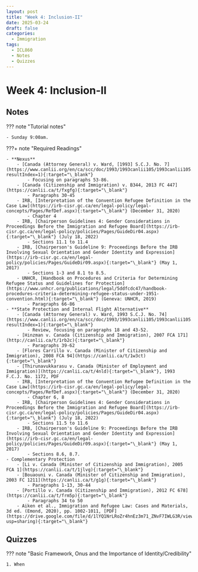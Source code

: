 ```yaml
---
layout: post
title: "Week 4: Inclusion-II"
date: 2025-03-24
draft: false
categories:
  - Immigration
tags:
  - ICL860
  - Notes
  - Quizzes
---
```


# Week 4: Inclusion-II

## Notes

??? note "Tutorial notes"

    - Sunday 9:00am.

???+ note "Required Readings"

    - **Nexus**
        - [Canada (Attorney General) v. Ward, [1993] S.C.J. No. 7](https://www.canlii.org/en/ca/scc/doc/1993/1993canlii105/1993canlii105.html?resultIndex=1){:target="\_blank"}
            - Focusing on paragraphs 53-86.
        - [Canada (Citizenship and Immigration) v. B344, 2013 FC 447](https://canlii.ca/t/fxgfg){:target="\_blank"}
            - Paragraphs 30-45
        - IRB, [Interpretation of the Convention Refugee Definition in the Case Law](https://irb-cisr.gc.ca/en/legal-policy/legal-concepts/Pages/RefDef.aspx){:target="\_blank"} (December 31, 2020)
            - Chapter 4
        - IRB, [Chairperson Guidelines 4: Gender Considerations in Proceedings Before the Immigration and Refugee Board](https://irb-cisr.gc.ca/en/legal-policy/policies/Pages/GuideDir04.aspx){:target="\_blank"} (July 18, 2022)
            - Sections 11.1 to 11.4
        - IRB, [Chairperson's Guideline 9: Proceedings Before the IRB Involving Sexual Orientation and Gender Identity and Expression](https://irb-cisr.gc.ca/en/legal-policy/policies/Pages/GuideDir09.aspx){:target="\_blank"} (May 1, 2017)
            - Sections 1-3 and 8.1 to 8.5.
        - UNHCR, [Handbook on Procedures and Criteria for Determining Refugee Status and Guidelines for Protection](https://www.unhcr.org/publications/legal/5ddfcdc47/handbook-procedures-criteria-determining-refugee-status-under-1951-convention.html){:target="\_blank"} (Geneva: UNHCR, 2019)
            - Paragraphs 66-86
    - **State Protection and Internal Flight Alternative**
        - [Canada (Attorney General) v. Ward, 1993 S.C.J. No. 74](https://www.canlii.org/en/ca/scc/doc/1993/1993canlii105/1993canlii105.html?resultIndex=1){:target="\_blank"}
            - Review, focusing on paragraphs 18 and 43-52.
        - [Hinzman v. Canada (Citizenship and Immigration), 2007 FCA 171](http://canlii.ca/t/1rb2c){:target="\_blank"}
            - Paragraphs 39-62
        - [Flores Carrillo v. Canada (Minister of Citizenship and Immigration), 2008 FCA 94](https://canlii.ca/t/1w3ct){:target="\_blank"}
        - [Thirunavukkarasu v. Canada (Minister of Employment and Immigration)](https://canlii.ca/t/4nld){:target="\_blank"}, 1993 F.C.J. No. 1172, PDF
        - IRB, [Interpretation of the Convention Refugee Definition in the Case Law](https://irb-cisr.gc.ca/en/legal-policy/legal-concepts/Pages/RefDef.aspx){:target="\_blank"} (December 31, 2020)
            - Chapter 6, 8
        - IRB, [Chairperson Guidelines 4: Gender Considerations in Proceedings Before the Immigration and Refugee Board](https://irb-cisr.gc.ca/en/legal-policy/policies/Pages/GuideDir04.aspx){:target="\_blank"} (July 18, 2022)
            - Sections 11.5 to 11.6
        - IRB, [Chairperson's Guideline 9: Proceedings Before the IRB Involving Sexual Orientation and Gender Identity and Expression](https://irb-cisr.gc.ca/en/legal-policy/policies/Pages/GuideDir09.aspx){:target="\_blank"} (May 1, 2017)
            - Sections 8.6, 8.7.
    - Complementary Protection
        - [Li v. Canada (Minister of Citizenship and Immigration), 2005 FCA 1](https://canlii.ca/t/1jlvg){:target="\_blank"}
        - [Bouaouni v. Canada (Minister of Citizenship and Immigration), 2003 FC 1211](https://canlii.ca/t/g1g){:target="\_blank"}
            - Paragraphs 1-13, 30-44
        - [Portillo v. Canada (Citizenship and Immigration), 2012 FC 678](https://canlii.ca/t/frm5p){:target="\_blank"}
            - Paragraphs 34 to 50
        - Aiken et al., Immigration and Refugee Law: Cases and Materials, 3d ed. (Emond, 2020), pp. 1002-1011, [PDF](https://drive.google.com/file/d/1lYQ1NrLRoZr4hnEz3m71_ZNvF7IWLG3R/view?usp=sharing){:target="\_blank"}

## Quizzes

??? note "Basic Framework, Onus and the Importance of Identity/Credibility"

    1. When 










